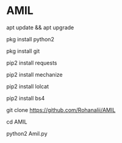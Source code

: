 # AMIL
apt update && apt upgrade

pkg install python2

pkg install git

pip2 install requests

pip2 install mechanize

pip2 install lolcat

pip2 install bs4

git clone https://github.com/Rohanalii/AMIL

cd AMIL

python2 Amil.py
